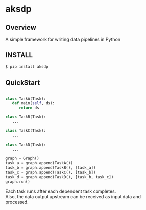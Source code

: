 # aksdp

## Overview

A simple framework for writing data pipelines in Python

## INSTALL

```bash
$ pip install aksdp
```

## QuickStart

```python

class TaskA(Task):
   def main(self, ds):
      return ds

class TaskB(Task):
   ...

class TaskC(Task):
   ...

class TaskD(Task):
   ...

graph = Graph()
task_a = graph.append(TaskA())
task_b = graph.append(TaskB(), [task_a])
task_c = graph.append(TaskC(), [task_b])
task_d = graph.append(TaskD(), [task_b, task_c])
graph.run()

```

Each task runs after each dependent task completes.  
Also, the data output upstream can be received as input data and processed.